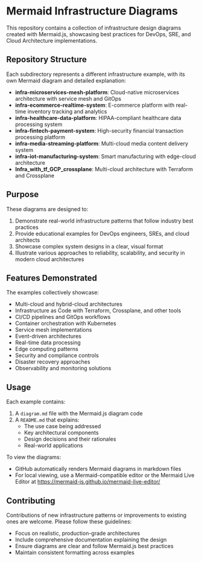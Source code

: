 # Mermaid Infrastructure Diagrams

This repository contains a collection of infrastructure design diagrams created with Mermaid.js, showcasing best practices for DevOps, SRE, and Cloud Architecture implementations.

## Repository Structure

Each subdirectory represents a different infrastructure example, with its own Mermaid diagram and detailed explanation:

- **infra-microservices-mesh-platform**: Cloud-native microservices architecture with service mesh and GitOps
- **infra-ecommerce-realtime-system**: E-commerce platform with real-time inventory tracking and analytics
- **infra-healthcare-data-platform**: HIPAA-compliant healthcare data processing system
- **infra-fintech-payment-system**: High-security financial transaction processing platform
- **infra-media-streaming-platform**: Multi-cloud media content delivery system
- **infra-iot-manufacturing-system**: Smart manufacturing with edge-cloud architecture
- **Infra_with_tf_GCP_crossplane**: Multi-cloud architecture with Terraform and Crossplane

## Purpose

These diagrams are designed to:

1. Demonstrate real-world infrastructure patterns that follow industry best practices
2. Provide educational examples for DevOps engineers, SREs, and cloud architects
3. Showcase complex system designs in a clear, visual format
4. Illustrate various approaches to reliability, scalability, and security in modern cloud architectures

## Features Demonstrated

The examples collectively showcase:

- Multi-cloud and hybrid-cloud architectures
- Infrastructure as Code with Terraform, Crossplane, and other tools
- CI/CD pipelines and GitOps workflows
- Container orchestration with Kubernetes
- Service mesh implementations
- Event-driven architectures
- Real-time data processing
- Edge computing patterns
- Security and compliance controls
- Disaster recovery approaches
- Observability and monitoring solutions

## Usage

Each example contains:

1. A `diagram.md` file with the Mermaid.js diagram code
2. A `README.md` that explains:
   - The use case being addressed
   - Key architectural components
   - Design decisions and their rationales
   - Real-world applications

To view the diagrams:
- GitHub automatically renders Mermaid diagrams in markdown files
- For local viewing, use a Mermaid-compatible editor or the Mermaid Live Editor at https://mermaid-js.github.io/mermaid-live-editor/

## Contributing

Contributions of new infrastructure patterns or improvements to existing ones are welcome. Please follow these guidelines:
- Focus on realistic, production-grade architectures
- Include comprehensive documentation explaining the design
- Ensure diagrams are clear and follow Mermaid.js best practices
- Maintain consistent formatting across examples